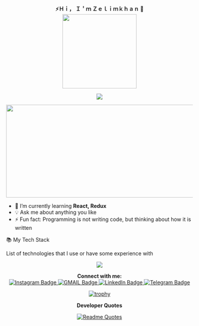 
<div  align="center"><b> ⚡Ｈｉ， Ｉ＇ｍ Ｚｅｌｉｍｋｈａｎ 👋 </b></div>
<div id="header" align="center">
  
  <img src="https://media.giphy.com/media/dMLmQfCO7lCA2gX3tw/giphy.gif" width="200"/>
</div>


<div>
  <p align="center">
  <a href="https://github.com/DenverCoder1/readme-typing-svg"><img src="https://readme-typing-svg.herokuapp.com?font=Fira+Code&duration=4000&pause=1000&color=FF7F50&center=true&lines=I'm+always+learning+new+things;And+looking+for+new+opportunities;Welcome+aboard+and+have+fun!"></a>
</p>
  </div>
  
  
 </div>
  
 <div id="badges" align="center">
  <a href="https://github.com/Zelimkhan-P">
<img src="https://komarev.com/ghpvc/?username=your-github-Zelimkhan-P&style=flat-square&color=blue" alt=""/>
  </a>
  </div>
 <div align="center">
  <img src="https://media.giphy.com/media/dWesBcTLavkZuG35MI/giphy.gif" width="600" height="250"/>
</div>


- 🌱 I’m currently learning **React, Redux**
- 💡 Ask me about anything you like
- ⚡ Fun fact: Programming is not writing code, but thinking about how it is written


📚 My Tech Stack

List of technologies that I use or have some experience with
<div>
 <p align="center">
  <a href="https://skillicons.dev">
    <img src="https://skillicons.dev/icons?i=js,html,css,express,git,github,heroku,nodejs,postgres,react,redux,ts,vscode,webpack" />
  </a>
</p>
</div>

<div align="center"><b>Connect with me:</b></div>

<div id="badges" align="center">
  
  <a href="https://www.instagram.com/zelimkhan_p/">
    <img src="https://img.shields.io/badge/Instagram-blue?style=for-the-badge&logo=Instagram&logoColor=white" alt="Instagram Badge"/>
  </a>
  <a href="mailto: chuchtokha@gmail.com">
    <img src="https://img.shields.io/badge/GMAIL-blue?style=for-the-badge&logo=gmail&logoColor=white" alt="GMAIL Badge"/>
     </a>
     <a href="https://www.linkedin.com/in/Zelimkhan-padaev">
    <img src="https://img.shields.io/badge/LinkedIn-0077B5?style=for-the-badge&logo=linkedin&logoColor=white" alt="LinkedIn Badge"/>
     </a>
  <a href="https://t.me/chuvokhi">
    <img src="https://img.shields.io/badge/Telegram-blue?style=for-the-badge&logo=telegram&logoColor=white" alt="Telegram Badge"/>
     </a>
     
[![trophy](https://github-profile-trophy.vercel.app/?username=Zelimkhan-P)](https://github.com/ryo-ma/github-profile-trophy)
 
  <div align="center"><b>Developer Quotes</b></div>
  
  
  [![Readme Quotes](https://quotes-github-readme.vercel.app/api?type=horizontal&theme=catppuccin_mocha)](https://github.com/piyushsuthar/github-readme-quotes)
  
  
</div>





















